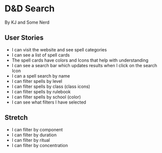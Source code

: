 # D&D Search

By KJ and Some Nerd

## User Stories

- I can visit the website and see spell categories
- I can see a list of spell cards
- The spell cards have colors and Icons that help with understanding
- I can see a search bar which updates results when I click on the search Icon
- I can a spell search by name
- I can filter spells by level
- I can filter spells by class (class icons)
- I can filter spells by rulebook
- I can filter spells by school (color)
- I can see what filters I have selected




## Stretch
- I can filter by component
- I can filter by duration
- I can filter by ritual
- I can filter by concentration